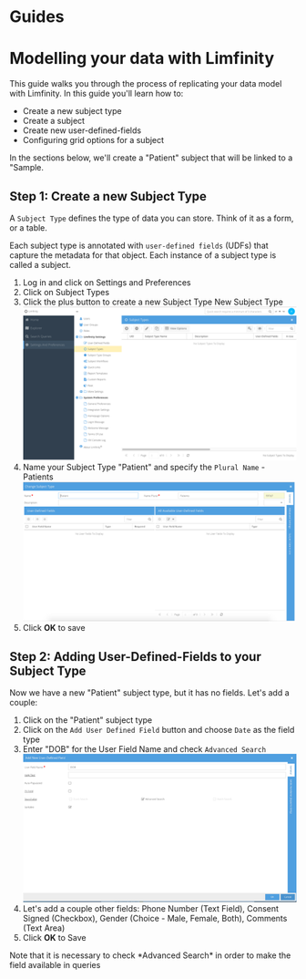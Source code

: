 # Guides

# Modelling your data with Limfinity

This guide walks you through the process of replicating your data model with Limfinity. In this guide you'll learn how to:

* Create a new subject type
* Create a subject
* Create new user-defined-fields
* Configuring grid options for a subject

In the sections below, we'll create a "Patient" subject that will be linked to a "Sample.


## Step 1: Create a new Subject Type
A `Subject Type` defines the type of data you can store. Think of it as a form, or a table.

Each subject type is annotated with `user-defined fields` (UDFs) that capture the metadata for that object. Each instance of a subject type is called a subject.

1. Log in and click on Settings and Preferences
2. Click on Subject Types
3. Click the plus button to create a new Subject Type New Subject Type
![New Subject Type](/images/guides/new_subject_type.png)
4. Name your Subject Type "Patient" and specify the `Plural Name` - Patients
![Plural Name](/images/guides/plural_name.png)
5. Click **OK** to save

## Step 2: Adding User-Defined-Fields to your Subject Type

Now we have a new "Patient" subject type, but it has no fields. Let's add a couple:

1. Click on the "Patient" subject type
2. Click on the `Add User Defined Field` button and choose `Date` as the field type
3. Enter "DOB" for the User Field Name and check `Advanced Search`
![New UDF](/images/guides/new_udf.png)
4. Let's add a couple other fields: Phone Number (Text Field), Consent Signed (Checkbox), Gender (Choice - Male, Female, Both), Comments (Text Area)
5. Click **OK** to Save 

<aside class="notice">
Note that it is necessary to check *Advanced Search* in order to make the field available in queries
</aside>

